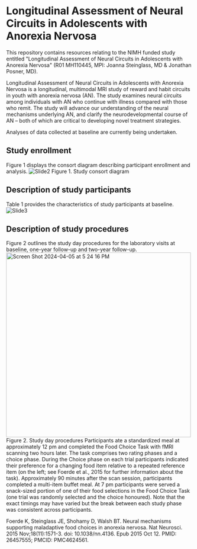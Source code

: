 # Longitudinal Assessment of Neural Circuits in Adolescents with Anorexia Nervosa
This repository contains resources relating to the NIMH funded study entitled "Longitudinal Assessment of Neural Circuits in Adolescents with Anorexia Nervosa" (R01 MH110445, MPI: Joanna Steinglass, MD & Jonathan Posner, MD).

Longitudinal Assessment of Neural Circuits in Adolescents with Anorexia Nervosa is a longitudinal, multimodal MRI study of reward and habit circuits in youth with anorexia nervosa (AN). The study examines neural circuits among individuals with AN who continue with illness compared with those who remit. The study will advance our understanding of the neural mechanisms underlying AN, and clarify the neurodevelopmental course of AN – both of which are critical to developing novel treatment strategies.

Analyses of data collected at baseline are currently being undertaken.

## Study enrollment

Figure 1 displays the consort diagram describing participant enrollment and analysis.
![Slide2](https://user-images.githubusercontent.com/121979841/210651477-ef51c480-8c38-4b3f-9e42-c4db2423da19.jpeg)
Figure 1. Study consort diagram


## Description of study participants

Table 1 provides the characteristics of study participants at baseline.
![Slide3](https://user-images.githubusercontent.com/121979841/210652730-d4da0308-e0e3-4647-9795-6b508b29bbfe.jpeg)

## Description of study procedures
Figure 2 outlines the study day procedures for the laboratory visits at baseline, one-year follow-up and two-year follow-up.
<img width="499" alt="Screen Shot 2024-04-05 at 5 24 16 PM" src="https://github.com/Columbia-Center-for-EDs/Longitudinal-Assessment-of-Teens-with-Anorexia-Nervosa/assets/121979841/8ce26359-43d9-4258-ae89-0d6f9f58ad93">
Figure 2. Study day procedures
Participants ate a standardized meal at approximately 12 pm and completed the Food Choice Task with fMRI scanning two hours later. The task comprises two rating phases and a choice phase. During the Choice phase on each trial participants indicated their preference for a changing food item relative to a repeated reference item (on the left; see Foerde et al., 2015 for further information about the task). Approximately 90 minutes after the scan session, participants completed a multi-item buffet meal. At 7 pm participants were served a snack-sized portion of one of their food selections in the Food Choice Task (one trial was randomly selected and the choice honoured). Note that the exact timings may have varied but the break between each study phase was consistent across participants.


Foerde K, Steinglass JE, Shohamy D, Walsh BT. Neural mechanisms supporting maladaptive food choices in anorexia nervosa. Nat Neurosci. 2015 Nov;18(11):1571-3. doi: 10.1038/nn.4136. Epub 2015 Oct 12. PMID: 26457555; PMCID: PMC4624561.
